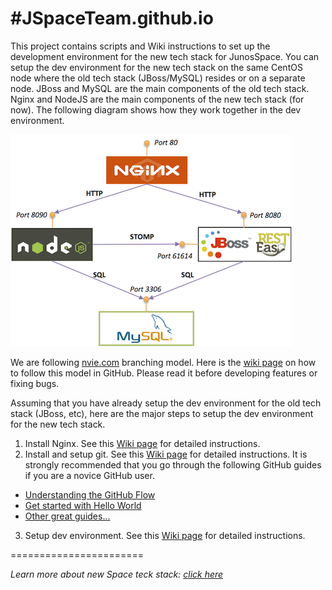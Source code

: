 #JSpaceTeam.github.io
====================
This project contains scripts and Wiki instructions to set up the development environment for the new tech stack for JunosSpace. You can setup the dev environment for the new tech stack on the same CentOS node where the old tech stack (JBoss/MySQL) resides or on a separate node. JBoss and MySQL are the main components of the old tech stack. Nginx and NodeJS are the main components of the new tech stack (for now). The following diagram shows how they work together in the dev environment. 

<img src="https://github.com/JSpaceTeam/JSpaceTeam.github.io/raw/master/images/arch.png"/>

We are following [nvie.com](http://nvie.com/posts/a-successful-git-branching-model/) branching model. Here is the [wiki page](https://github.com/JSpaceTeam/JSpaceTeam.github.io/wiki/Branching-Model) on how to follow this model in GitHub. Please read it before developing features or fixing bugs.

Assuming that you have already setup the dev environment for the old tech stack (JBoss, etc), here are the major steps to setup the dev environment for the new tech stack.

1. Install Nginx. See this [Wiki page](https://github.com/JSpaceTeam/JSpaceTeam.github.io/wiki/Getting-Started#install-nginx) for detailed instructions.
2. Install and setup git. See this [Wiki page](https://github.com/JSpaceTeam/JSpaceTeam.github.io/wiki/Getting-Started#setup-git) for detailed instructions. It is strongly recommended that you go through the following GitHub guides if you are a novice GitHub user.
  - [Understanding the GitHub Flow](https://guides.github.com/introduction/flow/)
  - [Get started with Hello World](https://guides.github.com/activities/hello-world/)
  - [Other great guides...](https://guides.github.com)
3. Setup dev environment. See this  [Wiki page](https://github.com/JSpaceTeam/JSpaceTeam.github.io/wiki/Getting-Started#setup-devenv) for detailed instructions.

=======================

*Learn more about new Space teck stack: [click here](http://jspaceteam.github.io/shadowfax-docbook)*


